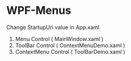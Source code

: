 # WPF-Menus

Change StartupUri value in App.xaml

1. Menu Control ( MainWindow.xaml ) 
2. ToolBar Control ( ContextMenuDemo.xaml )
3. ContextMenu Control ( ToolBarDemo.xaml )

